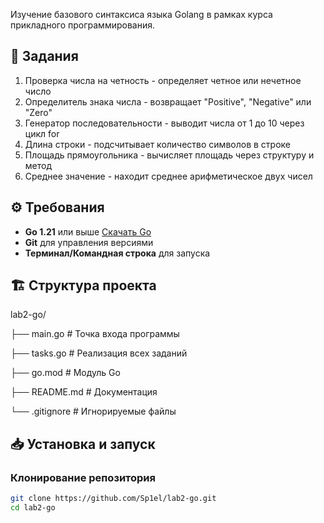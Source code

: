 Изучение базового синтаксиса языка Golang в рамках курса прикладного программирования.

## 🎯 Задания 

1. Проверка числа на четность - определяет четное или нечетное число
2. Определитель знака числа - возвращает "Positive", "Negative" или "Zero"
3. Генератор последовательности - выводит числа от 1 до 10 через цикл for
4. Длина строки - подсчитывает количество символов в строке
5. Площадь прямоугольника - вычисляет площадь через структуру и метод
6. Среднее значение - находит среднее арифметическое двух чисел

## ⚙️ Требования

- **Go 1.21** или выше [Скачать Go](https://golang.org/dl/)
- **Git** для управления версиями
- **Терминал/Командная строка** для запуска

## 🏗️ Структура проекта
lab2-go/

├── main.go # Точка входа программы

├── tasks.go # Реализация всех заданий

├── go.mod # Модуль Go

├── README.md # Документация

└── .gitignore # Игнорируемые файлы

## 📥 Установка и запуск

### Клонирование репозитория
```bash
git clone https://github.com/Sp1el/lab2-go.git
cd lab2-go






